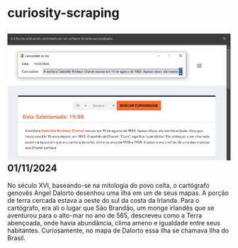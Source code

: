 # curiosity-scraping
![Budget](./execucao.png)
01/11/2024
-
No século XVI, baseando-se na mitologia do povo celta, o cartógrafo genovês Angel Dalorto desenhou uma ilha em um de seus mapas. A porção de terra cercada estava a oeste do sul da costa da Irlanda. Para o cartógrafo, era ali o lugar que São Brandão, um monge irlandês que se aventurou para o alto-mar no ano de 565, descreveu como a Terra abençoada, onde havia abundância, clima ameno e igualdade entre seus habitantes. Curiosamente, no mapa de Dalorto essa ilha se chamava Ilha do Brasil.

